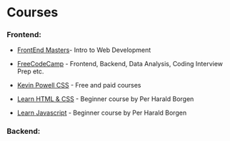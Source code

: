 # Courses

### Frontend:

- [FrontEnd Masters](https://frontendmasters.com/courses/web-development-v3/?utm_source=frontendpractice&utm_medium=website&utm_campaign=frontendpractice)- Intro to Web Development

- [FreeCodeCamp](https://www.freecodecamp.org/learn) - Frontend, Backend, Data Analysis, Coding Interview Prep etc.

- [Kevin Powell CSS](https://www.kevinpowell.co/courses/) - Free and paid courses

- [Learn HTML & CSS](https://scrimba.com/learn/htmlandcss) - Beginner course by Per Harald Borgen

- [Learn Javascript](https://scrimba.com/learn/learnjavascript) - Beginner course by Per Harald Borgen


### Backend:

